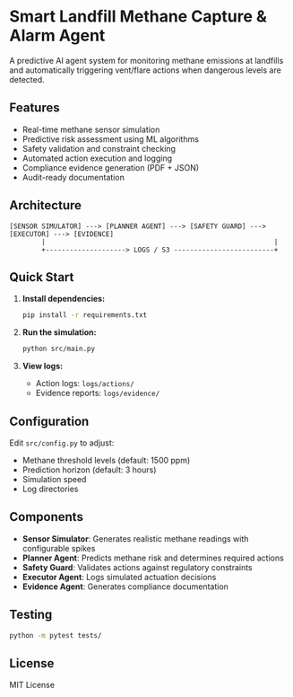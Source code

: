 # Smart Landfill Methane Capture & Alarm Agent

A predictive AI agent system for monitoring methane emissions at landfills and automatically triggering vent/flare actions when dangerous levels are detected.

## Features

- Real-time methane sensor simulation
- Predictive risk assessment using ML algorithms
- Safety validation and constraint checking
- Automated action execution and logging
- Compliance evidence generation (PDF + JSON)
- Audit-ready documentation

## Architecture

```
[SENSOR SIMULATOR] ---> [PLANNER AGENT] ---> [SAFETY GUARD] ---> [EXECUTOR] ---> [EVIDENCE]
        |                                                         |
        +--------------------> LOGS / S3 -------------------------+
```

## Quick Start

1. **Install dependencies:**
   ```bash
   pip install -r requirements.txt
   ```

2. **Run the simulation:**
   ```bash
   python src/main.py
   ```

3. **View logs:**
   - Action logs: `logs/actions/`
   - Evidence reports: `logs/evidence/`

## Configuration

Edit `src/config.py` to adjust:
- Methane threshold levels (default: 1500 ppm)
- Prediction horizon (default: 3 hours)
- Simulation speed
- Log directories

## Components

- **Sensor Simulator**: Generates realistic methane readings with configurable spikes
- **Planner Agent**: Predicts methane risk and determines required actions
- **Safety Guard**: Validates actions against regulatory constraints
- **Executor Agent**: Logs simulated actuation decisions
- **Evidence Agent**: Generates compliance documentation

## Testing

```bash
python -m pytest tests/
```

## License

MIT License
